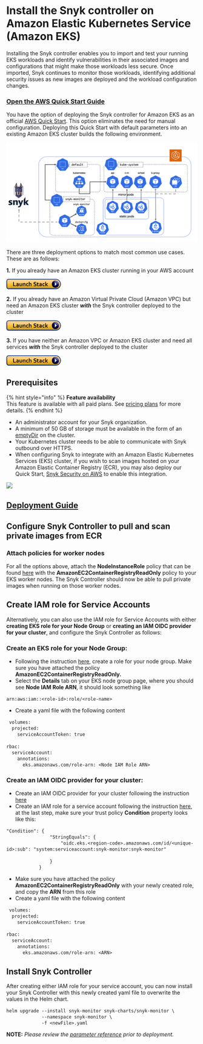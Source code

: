 # Install the Snyk controller on Amazon Elastic Kubernetes Service (Amazon EKS)

Installing the Snyk controller enables you to import and test your running EKS workloads and identify vulnerabilities in their associated images and configurations that might make those workloads less secure. Once imported, Snyk continues to monitor those workloads, identifying additional security issues as new images are deployed and the workload configuration changes.

### [Open the AWS Quick Start Guide](https://aws.amazon.com/quickstart/architecture/eks-snyk/)

You have the option of deploying the Snyk controller for Amazon EKS as an official [AWS Quick Start](https://aws.amazon.com/quickstart/architecture/eks-snyk/). This option eliminates the need for manual configuration. Deploying this Quick Start with default parameters into an existing Amazon EKS cluster builds the following environment.

![](../../../../.gitbook/assets/architecture.png)

There are three deployment options to match most common use cases. These are as follows:

**1.** If you already have an Amazon EKS cluster running in your AWS account

[![cloudformation-launch-stack.png - REPLACE THIS IMAGE - ZENDESK IMAGE - UPDATE ME!](../../../../.gitbook/assets/cloudformation-launch-stack.png)](https://us-east-2.console.aws.amazon.com/cloudformation/home?region=us-east-2#/stacks/create/template?stackName=Snyk-EKS\&templateURL=https://aws-quickstart.s3.us-east-1.amazonaws.com/quickstart-amazon-eks/submodules/quickstart-eks-snyk/templates/eks-snyk.template.yaml)

**2.** If you already have an Amazon Virtual Private Cloud (Amazon VPC) but need an Amazon EKS cluster _**with**_ the Snyk controller deployed to the cluster

[![cloudformation-launch-stack.png - REPLACE THIS IMAGE - ZENDESK IMAGE - UPDATE ME!](../../../../.gitbook/assets/cloudformation-launch-stack.png)](https://us-east-2.console.aws.amazon.com/cloudformation/home?region=us-east-2#/stacks/create/template?stackName=Amazon-EKS-with-Snyk\&templateURL=https://aws-quickstart.s3.us-east-1.amazonaws.com/quickstart-amazon-eks/templates/amazon-eks-master-existing-vpc.template.yaml)

**3.** If you have neither an Amazon VPC or Amazon EKS cluster and need all services _**with**_ the Snyk controller deployed to the cluster

[![cloudformation-launch-stack.png - REPLACE THIS IMAGE - ZENDESK IMAGE - UPDATE ME!](../../../../.gitbook/assets/cloudformation-launch-stack.png)](https://us-east-2.console.aws.amazon.com/cloudformation/home?region=us-east-2#/stacks/create/template?stackName=Amazon-EKS-with-Snyk\&templateURL=https://aws-quickstart.s3.us-east-1.amazonaws.com/quickstart-amazon-eks/templates/amazon-eks-master-existing-vpc.template.yaml)

## **Prerequisites**

{% hint style="info" %}
**Feature availability**\
This feature is available with all paid plans. See [pricing plans](https://snyk.io/plans/) for more details.
{% endhint %}

* An administrator account for your Snyk organization.
* A minimum of 50 GB of storage must be available in the form of an [emptyDir](https://kubernetes.io/docs/concepts/storage/volumes/#emptydir) on the cluster.
* Your Kubernetes cluster needs to be able to communicate with Snyk outbound over HTTPS.
* When configuring Snyk to integrate with an Amazon Elastic Kubernetes Services (EKS) cluster, if you wish to scan images hosted on your Amazon Elastic Container Registry (ECR), you may also deploy our Quick Start, [Snyk Security on AWS](https://aws.amazon.com/quickstart/architecture/snyk-security/) to enable this integration.

![](../../../../.gitbook/assets/snyk\_rocket.png)

## [Deployment Guide](https://aws-quickstart.github.io/quickstart-eks-snyk/)

## Configure Snyk Controller to pull and scan private images from ECR

### Attach policies for worker nodes

For all the options above, attach the **NodeInstanceRole** policy that can be found [here](https://docs.aws.amazon.com/AmazonECR/latest/userguide/ECR\_on\_EKS.html) with the **AmazonEC2ContainerRegistryReadOnly** policy to your EKS worker nodes. The Snyk Controller should now be able to pull private images when running on those worker nodes.&#x20;

## Create IAM role for Service Accounts

Alternatively, you can also use the IAM role for Service Accounts with either **creating EKS role for your Node Group** or **creating an IAM OIDC provider for your cluster**, and configure the Snyk Controller as follows:

### Create an EKS role for your Node Group:&#x20;

* Following the instruction [here](https://docs.aws.amazon.com/eks/latest/userguide/create-node-role.html), create a role for your node group. Make sure you have attached the policy **AmazonEC2ContainerRegistryReadOnly.**
* Select the **Details** tab on your EKS node group page, where you should see **Node IAM Role ARN**, it should look something like&#x20;

```
arn:aws:iam::<role-id>:role/<role-name>
```

* Create a yaml file with the following content

```
 volumes:
  projected:
    serviceAccountToken: true

rbac:
  serviceAccount:
    annotations:
      eks.amazonaws.com/role-arn: <Node IAM Role ARN>
```

### Create an IAM OIDC provider for your cluster:&#x20;

* Create an IAM OIDC provider for your cluster following the instruction [here](https://docs.aws.amazon.com/eks/latest/userguide/enable-iam-roles-for-service-accounts.html)
* Create an IAM role for a service account following the instruction [here](https://docs.aws.amazon.com/eks/latest/userguide/create-service-account-iam-policy-and-role.html), at the last step, make sure your trust policy **Condition** property looks like this:

```
"Condition": {
                "StringEquals": {
                    "oidc.eks.<region-code>.amazonaws.com/id/<unique-id>:sub": "system:serviceaccount:snyk-monitor:snyk-monitor"
              
                }
            }
```

* &#x20;Make sure you have attached the policy **AmazonEC2ContainerRegistryReadOnly** with your newly created role, and copy the **ARN** from this role
* Create a yaml file with the following content

```
 volumes:
  projected:
    serviceAccountToken: true

rbac:
  serviceAccount:
    annotations:
      eks.amazonaws.com/role-arn: <ARN>
```

## Install Snyk Controller&#x20;

After creating either IAM role for your service account, you can now install your Snyk Controller with this newly created yaml file to overwrite the values in the Helm chart.

```
helm upgrade --install snyk-monitor snyk-charts/snyk-monitor \
             --namespace snyk-monitor \
             -f <newFile>.yaml
```

**NOTE:** _Please review the_ [_parameter reference_](https://github.com/aws-quickstart/quickstart-eks-snyk#parameter-reference) _prior to deployment._
